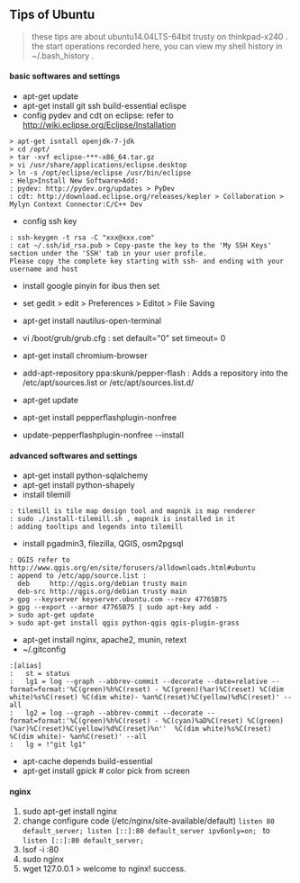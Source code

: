 ## Tips of Ubuntu
> these tips are about ubuntu14.04LTS-64bit trusty on thinkpad-x240 . the start operations recorded here, you can view my shell history in ~/.bash_history .

#### basic softwares and settings 

- apt-get update
- apt-get install git ssh build-essential eclispe
- config pydev and cdt on eclipse: refer to http://wiki.eclipse.org/Eclipse/Installation
```
> apt-get isntall openjdk-7-jdk
> cd /opt/ 
> tar -xvf eclipse-***-x86_64.tar.gz 
> vi /usr/share/applications/eclipse.desktop 
> ln -s /opt/eclipse/eclipse /usr/bin/eclipse
: Help>Install New Software>Add: 
: pydev: http://pydev.org/updates > PyDev
: cdt: http://download.eclipse.org/releases/kepler > Collaboration > Mylyn Context Connector:C/C++ Dev
```
- config ssh key  
```
: ssh-keygen -t rsa -C "xxx@xxx.com"
: cat ~/.ssh/id_rsa.pub > Copy-paste the key to the 'My SSH Keys' section under the 'SSH' tab in your user profile.
Please copy the complete key starting with ssh- and ending with your username and host
```
- install google pinyin for ibus then set
- set gedit > edit > Preferences > Editot > File Saving
- apt-get install nautilus-open-terminal
- vi /boot/grub/grub.cfg : set default="0"  set timeout= 0

- apt-get install chromium-browser
- add-apt-repository ppa:skunk/pepper-flash 
: Adds a repository into the /etc/apt/sources.list or /etc/apt/sources.list.d/
- apt-get update
- apt-get install pepperflashplugin-nonfree
- update-pepperflashplugin-nonfree --install


#### advanced softwares and settings	

- apt-get install python-sqlalchemy
- apt-get install python-shapely
- install tilemill   

```
: tilemill is tile map design tool and mapnik is map renderer  
: sudo ./install-tilemill.sh , mapnik is installed in it   
: adding tooltips and legends into tilemill   
```
- install pgadmin3, filezilla, QGIS, osm2pgsql  

```
: QGIS refer to http://www.qgis.org/en/site/forusers/alldownloads.html#ubuntu  
: append to /etc/app/source.list :   
  deb     http://qgis.org/debian trusty main  
  deb-src http://qgis.org/debian trusty main  
> gpg --keyserver keyserver.ubuntu.com --recv 47765B75
> gpg --export --armor 47765B75 | sudo apt-key add -
> sudo apt-get update
> sudo apt-get install qgis python-qgis qgis-plugin-grass
```

- apt-get install nginx, apache2, munin, retext
- ~/.gitconfig

```
:[alias]
:   st = status
:   lg1 = log --graph --abbrev-commit --decorate --date=relative --format=format:'%C(green)%h%C(reset) - %C(green)(%ar)%C(reset) %C(dim white)%s%C(reset) %C(dim white)- %an%C(reset)%C(yellow)%d%C(reset)' --all
:   lg2 = log --graph --abbrev-commit --decorate --format=format:'%C(green)%h%C(reset) - %C(cyan)%aD%C(reset) %C(green)(%ar)%C(reset)%C(yellow)%d%C(reset)%n''  %C(dim white)%s%C(reset) %C(dim white)- %an%C(reset)' --all
:   lg = !"git lg1"
```
- apt-cache depends build-essential
- apt-get install gpick # color pick from screen

#### nginx

1. sudo apt-get install nginx
2. change configure code (/etc/nginx/site-available/default) `listen 80 default_server; listen [::]:80 default_server ipv6only=on;
` to `listen [::]:80 default_server;`
3. lsof -i :80 
4. sudo nginx
5. wget 127.0.0.1  > welcome to nginx! success.
